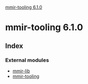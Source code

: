 [mmir-tooling 6.1.0](README.md)

# mmir-tooling 6.1.0

## Index

### External modules

* [mmir-lib](modules/mmir_lib.md)
* [mmir-tooling](modules/mmir_tooling.md)
